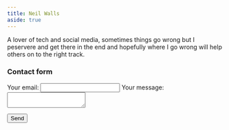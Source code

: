 ```yaml
---
title: Neil Walls 
aside: true
---
```




A lover of tech and social media, sometimes things go wrong but I peservere and get there in the end and hopefully where I go wrong will help others on to the right track.




### Contact form

<form
  action="https://formspree.io/f/myybajdd"
  method="POST"
>
  <label>
    Your email:
    <input type="text" name="_replyto">
  </label>
  <label>
    Your message:
    <textarea name="message"></textarea>
  </label>

  <!-- your other form fields go here -->

  <button type="submit">Send</button>
</form>


